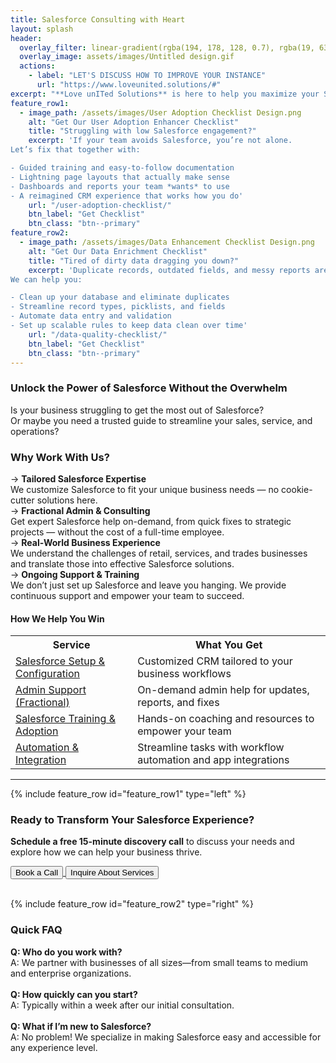 ```yaml
---
title: Salesforce Consulting with Heart
layout: splash
header:
  overlay_filter: linear-gradient(rgba(194, 178, 128, 0.7), rgba(19, 63, 105, 0.7))
  overlay_image: assets/images/Untitled design.gif
  actions:
    - label: "LET'S DISCUSS HOW TO IMPROVE YOUR INSTANCE"
      url: "https://www.loveunited.solutions/#"
excerpt: "**Love unITed Solutions** is here to help you maximize your Salesforce investment—so you can focus on what really matters: growing your business."
feature_row1:
  - image_path: /assets/images/User Adoption Checklist Design.png
    alt: "Get Our User Adoption Enhancer Checklist"
    title: "Struggling with low Salesforce engagement?"
    excerpt: 'If your team avoids Salesforce, you’re not alone.  
Let’s fix that together with:

- Guided training and easy-to-follow documentation
- Lightning page layouts that actually make sense
- Dashboards and reports your team *wants* to use
- A reimagined CRM experience that works how you do'
    url: "/user-adoption-checklist/"
    btn_label: "Get Checklist"
    btn_class: "btn--primary"
feature_row2:
  - image_path: /assets/images/Data Enhancement Checklist Design.png
    alt: "Get Our Data Enrichment Checklist"
    title: "Tired of dirty data dragging you down?"
    excerpt: 'Duplicate records, outdated fields, and messy reports aren’t just annoying—they cost time and money.  
We can help you:

- Clean up your database and eliminate duplicates
- Streamline record types, picklists, and fields
- Automate data entry and validation
- Set up scalable rules to keep data clean over time'
    url: "/data-quality-checklist/"
    btn_label: "Get Checklist"
    btn_class: "btn--primary"
---
```


### Unlock the Power of Salesforce Without the Overwhelm

Is your business struggling to get the most out of Salesforce?  
Or maybe you need a trusted guide to streamline your sales, service, and operations?  


<h3>Why Work With Us?</h3>
<p>→ <strong>Tailored Salesforce Expertise</strong><br>  
We customize Salesforce to fit your unique business needs — no cookie-cutter solutions here.  
<br>
      → <strong>Fractional Admin & Consulting</strong><br> 
  Get expert Salesforce help on-demand, from quick fixes to strategic projects — without the cost of a full-time employee.
    <br>
      → <strong>Real-World Business Experience</strong><br>
  We understand the challenges of retail, services, and trades businesses and translate those into effective Salesforce solutions.
    <br>
      → <strong>Ongoing Support & Training</strong><br>  
  We don’t just set up Salesforce and leave you hanging. We provide continuous support and empower your team to succeed.

  <h4>How We Help You Win</h4>
<table>
<tr>
  <th>Service</th>
  <th>What You Get</th>
</tr>
<tr>
    <td><a href="https://www.loveunited.solutions/our-services/#:~:text=%F0%9F%9A%80%20Quick%2DStart%20Salesforce%20Setup">Salesforce Setup & Configuration</a></td>
    <td>Customized CRM tailored to your business workflows</td>
</tr>
<tr>
    <td><a href="https://www.loveunited.solutions/our-services/#:~:text=%F0%9F%94%84%20Admin%20Support%20%26%20Enhancements">Admin Support (Fractional)</a></td>
    <td>On-demand admin help for updates, reports, and fixes</td>
</tr>
      <tr>
        <td><a href="https://app.usemotion.com/meet/devo-perez/meeting">Salesforce Training & Adoption</a></td>
        <td>Hands-on coaching and resources to empower your team</td>
      </tr>
      <tr>
        <td><a href="https://app.usemotion.com/meet/devo-perez/meeting">Automation & Integration</a></td>
        <td>Streamline tasks with workflow automation and app integrations</td>
      </tr>
    </table>    
<hr>
{% include feature_row id="feature_row1" type="left" %}

<h3 class="centered"> Ready to Transform Your Salesforce Experience?</h3>

<p class="centered"> <strong>Schedule a free 15-minute discovery call</strong> to discuss your needs and explore how we can help your business thrive.</p>

<div class="button-container">
  <a href="https://app.usemotion.com/meet/devo-perez/meeting?d=15" target="_blank" rel="noopener noreferrer">
    <button class="btn--primary">Book a Call</button>
  </a>
  <a href="#" onclick="openForm(); return false;">
    <button class="btn--primary">Inquire About Services</button>
  </a>
</div>
<br>

{% include feature_row id="feature_row2" type="right" %}

<h3 class="centered"> Quick FAQ </h3>

<p class="centered"><strong>Q: Who do you work with?</strong><br> 
A: We partner with businesses of all sizes—from small teams to medium and enterprise organizations.<br>
<br>
<strong>Q: How quickly can you start?</strong><br>
A: Typically within a week after our initial consultation.<br>
<br>
<strong>Q: What if I’m new to Salesforce?</strong><br>
A: No problem! We specialize in making Salesforce easy and accessible for any experience level.
</p>

<script>
  function openForm() {
    document.getElementById('contact-modal').style.display = 'flex';
  }

  function closeForm() {
    document.getElementById('contact-modal').style.display = 'none';
  }
  
  // Auto-open form if URL has #contact
  window.addEventListener('DOMContentLoaded', () => {
    if (window.location.hash === '#contact') {
      openForm();
    }
  });
</script>


<meta name="description" content="love united Solutions, LLC offers personalized Salesforce consulting services to help companies maximize their CRM investment through user adoption, analytics, and tailored solutions.">

<meta property="og:title" content="Salesforce Consulting with Heart | love united Solutions, LLC">
<meta property="og:description" content="Personalized Salesforce consulting to maximize your CRM investment.">
<meta property="og:type" content="website">
<meta property="og:url" content="https://www.loveunited.solutions/">
<meta property="og:image" content="https://www.loveunited.solutions/assets/images/Large-Logo.png">

<meta name="twitter:card" content="summary_large_image">
<meta name="twitter:title" content="Salesforce Consulting with Heart">
<meta name="twitter:description" content="Personalized Salesforce consulting to maximize your CRM investment.">
<meta name="twitter:image" content="https://www.loveunited.solutions/assets/images/Large-Logo.png">
